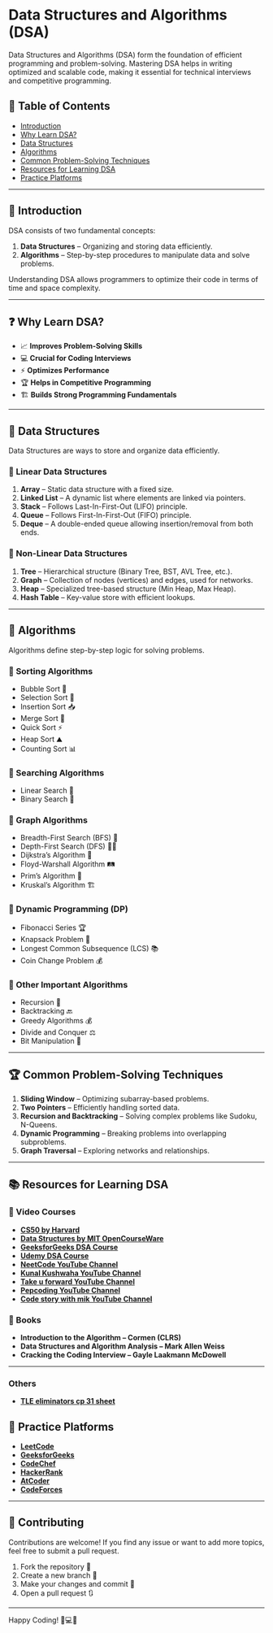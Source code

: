 # Data Structures and Algorithms (DSA)

Data Structures and Algorithms (DSA) form the foundation of efficient programming and problem-solving. Mastering DSA helps in writing optimized and scalable code, making it essential for technical interviews and competitive programming.

## 📌 Table of Contents
- [Introduction](#introduction)
- [Why Learn DSA?](#why-learn-dsa)
- [Data Structures](#data-structures)
- [Algorithms](#algorithms)
- [Common Problem-Solving Techniques](#common-problem-solving-techniques)
- [Resources for Learning DSA](#resources-for-learning-dsa)
- [Practice Platforms](#practice-platforms)

---

## 🚀 Introduction
DSA consists of two fundamental concepts:
1. **Data Structures** – Organizing and storing data efficiently.
2. **Algorithms** – Step-by-step procedures to manipulate data and solve problems.

Understanding DSA allows programmers to optimize their code in terms of time and space complexity.

---

## ❓ Why Learn DSA?
- 📈 **Improves Problem-Solving Skills**
- 💻 **Crucial for Coding Interviews**
- ⚡ **Optimizes Performance**
- 🏆 **Helps in Competitive Programming**
- 🏗️ **Builds Strong Programming Fundamentals**

---

## 📂 Data Structures
Data Structures are ways to store and organize data efficiently.

### 🔹 Linear Data Structures
1. **Array** – Static data structure with a fixed size.
2. **Linked List** – A dynamic list where elements are linked via pointers.
3. **Stack** – Follows Last-In-First-Out (LIFO) principle.
4. **Queue** – Follows First-In-First-Out (FIFO) principle.
5. **Deque** – A double-ended queue allowing insertion/removal from both ends.

### 🔹 Non-Linear Data Structures
1. **Tree** – Hierarchical structure (Binary Tree, BST, AVL Tree, etc.).
2. **Graph** – Collection of nodes (vertices) and edges, used for networks.
3. **Heap** – Specialized tree-based structure (Min Heap, Max Heap).
4. **Hash Table** – Key-value store with efficient lookups.

---

## 📜 Algorithms
Algorithms define step-by-step logic for solving problems.

### 🔹 Sorting Algorithms
- Bubble Sort 🫧
- Selection Sort 🎯
- Insertion Sort 📥
- Merge Sort 🔀
- Quick Sort ⚡
- Heap Sort ⛰️
- Counting Sort 📊

### 🔹 Searching Algorithms
- Linear Search 🔎
- Binary Search 🌲

### 🔹 Graph Algorithms
- Breadth-First Search (BFS) 🌊
- Depth-First Search (DFS) 🕵️‍♂️
- Dijkstra’s Algorithm 🚀
- Floyd-Warshall Algorithm 🛤️
- Prim’s Algorithm 🌉
- Kruskal’s Algorithm 🏗️

### 🔹 Dynamic Programming (DP)
- Fibonacci Series 🏆
- Knapsack Problem 🎒
- Longest Common Subsequence (LCS) 📚
- Coin Change Problem 💰

### 🔹 Other Important Algorithms
- Recursion 🔄
- Backtracking 🔙
- Greedy Algorithms 💰
- Divide and Conquer ⚖️
- Bit Manipulation 🔢

---

## 🏆 Common Problem-Solving Techniques
1. **Sliding Window** – Optimizing subarray-based problems.
2. **Two Pointers** – Efficiently handling sorted data.
3. **Recursion and Backtracking** – Solving complex problems like Sudoku, N-Queens.
4. **Dynamic Programming** – Breaking problems into overlapping subproblems.
5. **Graph Traversal** – Exploring networks and relationships.

---

## 📚 Resources for Learning DSA
### 🎥 Video Courses
- **[CS50 by Harvard](https://cs50.harvard.edu/)**
- **[Data Structures by MIT OpenCourseWare](https://ocw.mit.edu/courses/electrical-engineering-and-computer-science/6-006-introduction-to-algorithms-fall-2011/)**
- **[GeeksforGeeks DSA Course](https://www.geeksforgeeks.org/data-structures/)**
- **[Udemy DSA Course](https://www.udemy.com/)**
- **[NeetCode YouTube Channel](https://www.youtube.com/@NeetCode)**
- **[Kunal Kushwaha YouTube Channel](https://www.youtube.com/@KunalKushwaha)**
- **[Take u forward YouTube Channel](https://www.youtube.com/@takeUforward)**
- **[Pepcoding YouTube Channel](https://www.youtube.com/@Pepcoding)**
- **[Code story with mik YouTube Channel](https://www.youtube.com/@codestorywithMIK)**


### 📖 Books
- **Introduction to the Algorithm – Cormen (CLRS)**
- **Data Structures and Algorithm Analysis – Mark Allen Weiss**
- **Cracking the Coding Interview – Gayle Laakmann McDowell**

---
### Others
- **[TLE eliminators cp 31 sheet](https://www.tle-eliminators.com/cp-sheet)**


## 🎯 Practice Platforms
- **[LeetCode](https://leetcode.com/)**
- **[GeeksforGeeks](https://www.geeksforgeeks.org/)**
- **[CodeChef](https://www.codechef.com/)**
- **[HackerRank](https://www.hackerrank.com/domains/tutorials/10-days-of-algorithms)**
- **[AtCoder](https://atcoder.jp/)**
- **[CodeForces](https://codeforces.com/)**

---

## 🤝 Contributing
Contributions are welcome! If you find any issue or want to add more topics, feel free to submit a pull request.

1. Fork the repository 🍴
2. Create a new branch 🌿
3. Make your changes and commit 📌
4. Open a pull request 🔃

---

Happy Coding! 🚀💻✨
